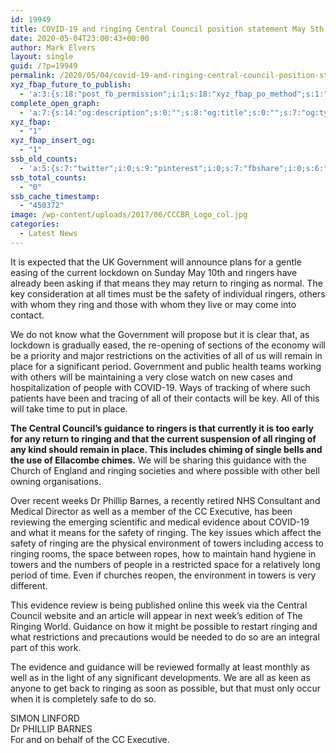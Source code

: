 ```yaml
---
id: 19949
title: COVID-19 and ringing Central Council position statement May 5th 2020
date: 2020-05-04T23:00:43+00:00
author: Mark Elvers
layout: single
guid: /?p=19949
permalink: /2020/05/04/covid-19-and-ringing-central-council-position-statement-may-5th-2020/
xyz_fbap_future_to_publish:
  - 'a:3:{s:18:"post_fb_permission";i:1;s:18:"xyz_fbap_po_method";s:1:"2";s:16:"xyz_fbap_message";s:62:"News item added to the CCCBR website: {POST_TITLE} {PERMALINK}";}'
complete_open_graph:
  - 'a:7:{s:14:"og:description";s:0:"";s:8:"og:title";s:0:"";s:7:"og:type";s:0:"";s:12:"twitter:card";s:7:"summary";s:15:"twitter:creator";s:0:"";s:19:"twitter:description";s:0:"";s:8:"og:image";s:5:"10446";}'
xyz_fbap:
  - "1"
xyz_fbap_insert_og:
  - "1"
ssb_old_counts:
  - 'a:5:{s:7:"twitter";i:0;s:9:"pinterest";i:0;s:7:"fbshare";i:0;s:6:"reddit";i:0;s:6:"tumblr";N;}'
ssb_total_counts:
  - "0"
ssb_cache_timestamp:
  - "450372"
image: /wp-content/uploads/2017/06/CCCBR_Logo_col.jpg
categories:
  - Latest News
---
```

It is expected that the UK Government will announce plans for a gentle easing of the current lockdown on Sunday May 10th and ringers have already been asking if that means they may return to ringing as normal. The key consideration at all times must be the safety of individual ringers, others with whom they ring and those with whom they live or may come into contact.

We do not know what the Government will propose but it is clear that, as lockdown is gradually eased, the re-opening of sections of the economy will be a priority and major restrictions on the activities of all of us will remain in place for a significant period. Government and public health teams working with others will be maintaining a very close watch on new cases and hospitalization of people with COVID-19. Ways of tracking of where such patients have been and tracing of all of their contacts will be key. All of this will take time to put in place.

**The Central Council’s guidance to ringers is that currently it is too early for any return to ringing and that the current suspension of all ringing of any kind should remain in place. This includes chiming of single bells and the use of Ellacombe chimes.** We will be sharing this guidance with the Church of England and ringing societies and where possible with other bell owning organisations.

Over recent weeks Dr Phillip Barnes, a recently retired NHS Consultant and Medical Director as well as a member of the CC Executive, has been reviewing the emerging scientific and medical evidence about COVID-19 and what it means for the safety of ringing. The key issues which affect the safety of ringing are the physical environment of towers including access to ringing rooms, the space between ropes, how to maintain hand hygiene in towers and the numbers of people in a restricted space for a relatively long period of time. Even if churches reopen, the environment in towers is very different.

This evidence review is being published online this week via the Central Council website and an article will appear in next week’s edition of The Ringing World. Guidance on how it might be possible to restart ringing and what restrictions and precautions would be needed to do so are an integral part of this work.

The evidence and guidance will be reviewed formally at least monthly as well as in the light of any significant developments. We are all as keen as anyone to get back to ringing as soon as possible, but that must only occur when it is completely safe to do so.

SIMON LINFORD  
Dr PHILLIP BARNES  
For and on behalf of the CC Executive.
